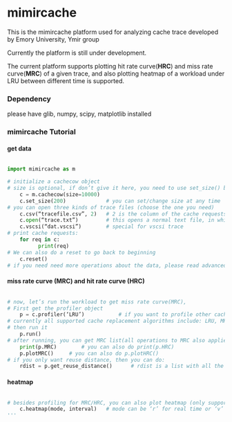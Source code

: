 # mimircache

This is the mimircache platform used for analyzing cache trace developed by Emory University, Ymir group 

Currently the platform is still under development. 

The current platform supports plotting hit rate curve(**HRC**) and miss rate curve(**MRC**) of a given trace, 
and also plotting heatmap of a workload under LRU between different time is supported. 

### Dependency
please have glib, numpy, scipy, matplotlib installed


### mimircache Tutorial 

#### get data
```python

import mimircache as m

# initialize a cachecow object 
# size is optional, if don’t give it here, you need to use set_size() before running your workload 
    c = m.cachecow(size=10000)	
    c.set_size(200)		        # you can set/change size at any time 
# you can open three kinds of trace files (choose the one you need)  
    c.csv(“tracefile.csv”, 2)	# 2 is the column of the cache requests (column begins from 0) 
    c.open(“trace.txt”)		    # this opens a normal text file, in which each line is a request
    c.vscsi(“dat.vscsi”) 		# special for vscsi trace 
# print cache requests: 
    for req in c: 
          print(req) 
# We can also do a reset to go back to beginning 
    c.reset() 
# if you need need more operations about the data, please read advanced usage 
``` 

#### miss rate curve (MRC) and hit rate curve (HRC) 
```python 

# now, let’s run the workload to get miss rate curve(MRC), 
# First get the profiler object 
    p = c.profiler(‘LRU’)			# if you want to profile other cache replacement algorithms, also specify bin_size, which represents the sample interval
# currently all supported cache replacement algorithms include: LRU, MRU, Random(RR), SLRU, S4LRU, clock, ARC, FIFO, LFU with Random(LFU_RR), LFU with MRU(LFU_MRU), LFU with LRU(LFU_LRU) 
# then run it 
    p.run()
# after running, you can get MRC list(all operations to MRC also applies for HRC), or you can directly plot it  
    print(p.MRC)		# you can also do print(p.HRC)
    p.plotMRC()		# you can also do p.plotHRC()
# if you only want reuse distance, then you can do: 
    rdist = p.get_reuse_distance()		# rdist is a list with all the reuse distances 
``` 

#### heatmap
```python

# besides profiling for MRC/HRC, you can also plot heatmap (only support LRU and vscsi data now): 
    c.heatmap(mode, interval)	# mode can be ‘r’ for real time or ‘v’ for virtual time, interval for how long the time interval should be, after calling this function. Besides, you can also specify num_of_process, recommends set this value to the same of cores in the running server, figname for the location and name for the created plot. After calling this function, a new plot will be created at current directory 
'''
